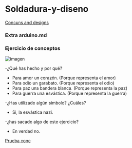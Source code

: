 # Soldadura-y-diseno

[Concuns and designs](https://github.com/Jsamapro/Soldadura-y-diseno/blob/main/inkscape.md#dise%C3%B1o-con-inkscape)

### Extra arduino.md

### Ejercicio de conceptos  

![imagen](https://user-images.githubusercontent.com/78345756/112288153-576d7280-8c8d-11eb-9f47-9bc1d6f658ed.png)

-¿Qué has hecho y por qué?

- Para amor un corazón. (Porque representa el amor)
- Para odio un garabato. (Porque representa el odio)
- Para paz una bandera blanca. (Porque representa la paz)
- Para guerra una esvástica. (Porque representa la guerra)

-¿Has utilizado algún símbolo? ¿Cuáles?
- Si, la esvástica nazi.

-¿has sacado algo de este ejercicio? 
- En verdad no.

[Prueba conc](https://github.com/Jsamapro/Soldadura-y-diseno/blob/main/prueba.svg)

